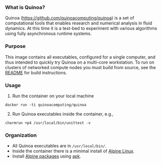 ### What is Quinoa?
Quinoa (https://github.com/quinoacomputing/quinoa) is a set of computational tools that enables research and numerical analysis in fluid dynamics. At this time it is a test-bed to experiment with various algorithms using fully asynchronous runtime systems.

### Purpose
This image contains all executables, configured for a single computer, and thus intended to quickly try Quinoa on a multi-core workstation. To run on clusters of networked compute nodes you must build from source, see the [README](https://github.com/quinoacomputing/quinoa/blob/master/README.md) for build instructions.

### Usage
1. Run the container on your local machine
```
docker run -ti quinoacomputing/quinoa
```
2. Run Quinoa executables inside the container, e.g.,
```
charmrun +p4 /usr/local/bin/unittest -v
```

### Organization
- All Quinoa executables are in `/usr/local/bin/`.
- Inside the container there is a minimal install of [Alpine Linux](http://www.alpinelinux.org).
- Install [Alpine packages](https://pkgs.alpinelinux.org) using [apk](https://wiki.alpinelinux.org/wiki/Alpine_Linux_package_management).
